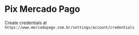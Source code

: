 # Pix Mercado Pago

Create credentials at `https://www.mercadopago.com.br/settings/account/credentials`